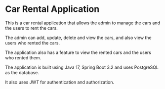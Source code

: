 # Car Rental Application

This is a car rental application that allows the admin to manage the cars and the users to rent the cars.

The admin can add, update, delete and view the cars, and also view the users who rented the cars.

The application also has a feature to view the rented cars and the users who rented them. 

The application is built using Java 17, Spring Boot 3.2 and uses PostgreSQL as the database. 

It also uses JWT for authentication and authorization.